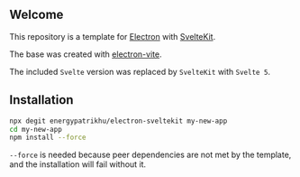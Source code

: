 ## Welcome
This repository is a template for [Electron](https://www.electronjs.org/) with [SvelteKit](https://svelte.dev/).

The base was created with [electron-vite](https://github.com/alex8088/electron-vite).

The included `Svelte` version was replaced by `SvelteKit` with  `Svelte 5`.

## Installation
```bash
npx degit energypatrikhu/electron-sveltekit my-new-app
cd my-new-app
npm install --force
```

`--force` is needed because peer dependencies are not met by the template, and the installation will fail without it.
